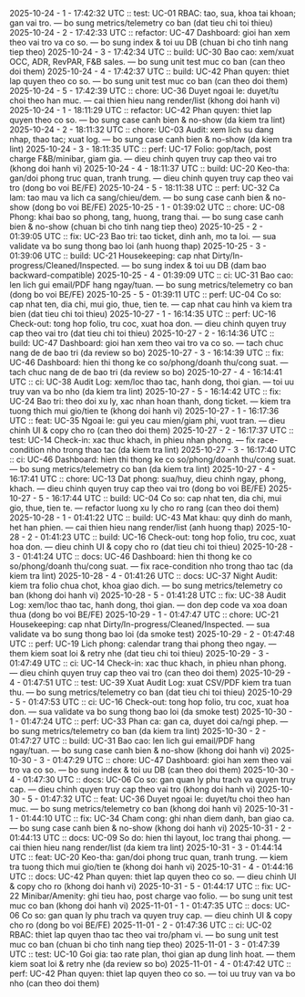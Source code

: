 2025-10-24 - 1 - 17:42:32 UTC :: test: UC-01 RBAC: tao, sua, khoa tai khoan; gan vai tro. — bo sung metrics/telemetry co ban (dat tieu chi toi thieu)
2025-10-24 - 2 - 17:42:33 UTC :: refactor: UC-47 Dashboard: gioi han xem theo vai tro va co so. — bo sung index & toi uu DB (chuan bi cho tinh nang tiep theo)
2025-10-24 - 3 - 17:42:34 UTC :: build: UC-30 Bao cao: xem/xuat OCC, ADR, RevPAR, F&B sales. — bo sung unit test muc co ban (can theo doi them)
2025-10-24 - 4 - 17:42:37 UTC :: build: UC-42 Phan quyen: thiet lap quyen theo co so. — bo sung unit test muc co ban (can theo doi them)
2025-10-24 - 5 - 17:42:39 UTC :: chore: UC-36 Duyet ngoai le: duyet/tu choi theo han muc. — cai thien hieu nang render/list (khong doi hanh vi)
2025-10-24 - 1 - 18:11:29 UTC :: refactor: UC-42 Phan quyen: thiet lap quyen theo co so. — bo sung case canh bien & no-show (da kiem tra lint)
2025-10-24 - 2 - 18:11:32 UTC :: chore: UC-03 Audit: xem lich su dang nhap, thao tac; xuat log. — bo sung case canh bien & no-show (da kiem tra lint)
2025-10-24 - 3 - 18:11:35 UTC :: perf: UC-17 Folio: gop/tach, post charge F&B/minibar, giam gia. — dieu chinh quyen truy cap theo vai tro (khong doi hanh vi)
2025-10-24 - 4 - 18:11:37 UTC :: build: UC-20 Keo-tha: gan/doi phong truc quan, tranh trung. — dieu chinh quyen truy cap theo vai tro (dong bo voi BE/FE)
2025-10-24 - 5 - 18:11:38 UTC :: perf: UC-32 Ca lam: tao mau va lich ca sang/chieu/dem. — bo sung case canh bien & no-show (dong bo voi BE/FE)
2025-10-25 - 1 - 01:39:02 UTC :: chore: UC-08 Phong: khai bao so phong, tang, huong, trang thai. — bo sung case canh bien & no-show (chuan bi cho tinh nang tiep theo)
2025-10-25 - 2 - 01:39:05 UTC :: fix: UC-23 Bao tri: tao ticket, dinh anh, mo ta loi. — sua validate va bo sung thong bao loi (anh huong thap)
2025-10-25 - 3 - 01:39:06 UTC :: build: UC-21 Housekeeping: cap nhat Dirty/In-progress/Cleaned/Inspected. — bo sung index & toi uu DB (dam bao backward-compatible)
2025-10-25 - 4 - 01:39:09 UTC :: ci: UC-31 Bao cao: len lich gui email/PDF hang ngay/tuan. — bo sung metrics/telemetry co ban (dong bo voi BE/FE)
2025-10-25 - 5 - 01:39:11 UTC :: perf: UC-04 Co so: cap nhat ten, dia chi, mui gio, thue, tien te. — cap nhat cau hinh va kiem tra bien (dat tieu chi toi thieu)
2025-10-27 - 1 - 16:14:35 UTC :: perf: UC-16 Check-out: tong hop folio, tru coc, xuat hoa don. — dieu chinh quyen truy cap theo vai tro (dat tieu chi toi thieu)
2025-10-27 - 2 - 16:14:36 UTC :: build: UC-47 Dashboard: gioi han xem theo vai tro va co so. — tach chuc nang de de bao tri (da review so bo)
2025-10-27 - 3 - 16:14:39 UTC :: fix: UC-46 Dashboard: hien thi thong ke co so/phong/doanh thu/cong suat. — tach chuc nang de de bao tri (da review so bo)
2025-10-27 - 4 - 16:14:41 UTC :: ci: UC-38 Audit Log: xem/loc thao tac, hanh dong, thoi gian. — toi uu truy van va bo nho (da kiem tra lint)
2025-10-27 - 5 - 16:14:42 UTC :: fix: UC-24 Bao tri: theo doi xu ly, xac nhan hoan thanh, dong ticket. — kiem tra tuong thich mui gio/tien te (khong doi hanh vi)
2025-10-27 - 1 - 16:17:36 UTC :: feat: UC-35 Ngoai le: gui yeu cau mien/giam phi, vuot tran. — dieu chinh UI & copy cho ro (can theo doi them)
2025-10-27 - 2 - 16:17:37 UTC :: test: UC-14 Check-in: xac thuc khach, in phieu nhan phong. — fix race-condition nho trong thao tac (da kiem tra lint)
2025-10-27 - 3 - 16:17:40 UTC :: ci: UC-46 Dashboard: hien thi thong ke co so/phong/doanh thu/cong suat. — bo sung metrics/telemetry co ban (da kiem tra lint)
2025-10-27 - 4 - 16:17:41 UTC :: chore: UC-13 Dat phong: sua/huy, dieu chinh ngay, phong, khach. — dieu chinh quyen truy cap theo vai tro (dong bo voi BE/FE)
2025-10-27 - 5 - 16:17:44 UTC :: build: UC-04 Co so: cap nhat ten, dia chi, mui gio, thue, tien te. — refactor luong xu ly cho ro rang (can theo doi them)
2025-10-28 - 1 - 01:41:22 UTC :: build: UC-43 Mat khau: quy dinh do manh, het han phien. — cai thien hieu nang render/list (anh huong thap)
2025-10-28 - 2 - 01:41:23 UTC :: build: UC-16 Check-out: tong hop folio, tru coc, xuat hoa don. — dieu chinh UI & copy cho ro (dat tieu chi toi thieu)
2025-10-28 - 3 - 01:41:24 UTC :: docs: UC-46 Dashboard: hien thi thong ke co so/phong/doanh thu/cong suat. — fix race-condition nho trong thao tac (da kiem tra lint)
2025-10-28 - 4 - 01:41:26 UTC :: docs: UC-37 Night Audit: kiem tra folio chua chot, khoa giao dich. — bo sung metrics/telemetry co ban (khong doi hanh vi)
2025-10-28 - 5 - 01:41:28 UTC :: fix: UC-38 Audit Log: xem/loc thao tac, hanh dong, thoi gian. — don dep code va xoa doan thua (dong bo voi BE/FE)
2025-10-29 - 1 - 01:47:47 UTC :: chore: UC-21 Housekeeping: cap nhat Dirty/In-progress/Cleaned/Inspected. — sua validate va bo sung thong bao loi (da smoke test)
2025-10-29 - 2 - 01:47:48 UTC :: perf: UC-19 Lich phong: calendar trang thai phong theo ngay. — them kiem soat loi & retry nhe (dat tieu chi toi thieu)
2025-10-29 - 3 - 01:47:49 UTC :: ci: UC-14 Check-in: xac thuc khach, in phieu nhan phong. — dieu chinh quyen truy cap theo vai tro (can theo doi them)
2025-10-29 - 4 - 01:47:51 UTC :: test: UC-39 Xuat Audit Log: xuat CSV/PDF kiem tra tuan thu. — bo sung metrics/telemetry co ban (dat tieu chi toi thieu)
2025-10-29 - 5 - 01:47:53 UTC :: ci: UC-16 Check-out: tong hop folio, tru coc, xuat hoa don. — sua validate va bo sung thong bao loi (da smoke test)
2025-10-30 - 1 - 01:47:24 UTC :: perf: UC-33 Phan ca: gan ca, duyet doi ca/ngi phep. — bo sung metrics/telemetry co ban (da kiem tra lint)
2025-10-30 - 2 - 01:47:27 UTC :: build: UC-31 Bao cao: len lich gui email/PDF hang ngay/tuan. — bo sung case canh bien & no-show (khong doi hanh vi)
2025-10-30 - 3 - 01:47:29 UTC :: chore: UC-47 Dashboard: gioi han xem theo vai tro va co so. — bo sung index & toi uu DB (can theo doi them)
2025-10-30 - 4 - 01:47:30 UTC :: docs: UC-06 Co so: gan quan ly phu trach va quyen truy cap. — dieu chinh quyen truy cap theo vai tro (khong doi hanh vi)
2025-10-30 - 5 - 01:47:32 UTC :: feat: UC-36 Duyet ngoai le: duyet/tu choi theo han muc. — bo sung metrics/telemetry co ban (khong doi hanh vi)
2025-10-31 - 1 - 01:44:10 UTC :: fix: UC-34 Cham cong: ghi nhan diem danh, ban giao ca. — bo sung case canh bien & no-show (khong doi hanh vi)
2025-10-31 - 2 - 01:44:13 UTC :: docs: UC-09 So do: hien thi layout, loc trang thai phong. — cai thien hieu nang render/list (da kiem tra lint)
2025-10-31 - 3 - 01:44:14 UTC :: feat: UC-20 Keo-tha: gan/doi phong truc quan, tranh trung. — kiem tra tuong thich mui gio/tien te (khong doi hanh vi)
2025-10-31 - 4 - 01:44:16 UTC :: docs: UC-42 Phan quyen: thiet lap quyen theo co so. — dieu chinh UI & copy cho ro (khong doi hanh vi)
2025-10-31 - 5 - 01:44:17 UTC :: fix: UC-22 Minibar/Amenity: ghi tieu hao, post charge vao folio. — bo sung unit test muc co ban (khong doi hanh vi)
2025-11-01 - 1 - 01:47:35 UTC :: docs: UC-06 Co so: gan quan ly phu trach va quyen truy cap. — dieu chinh UI & copy cho ro (dong bo voi BE/FE)
2025-11-01 - 2 - 01:47:36 UTC :: ci: UC-02 RBAC: thiet lap quyen thao tac theo vai tro/pham vi. — bo sung unit test muc co ban (chuan bi cho tinh nang tiep theo)
2025-11-01 - 3 - 01:47:39 UTC :: test: UC-10 Goi gia: tao rate plan, thoi gian ap dung linh hoat. — them kiem soat loi & retry nhe (da review so bo)
2025-11-01 - 4 - 01:47:42 UTC :: perf: UC-42 Phan quyen: thiet lap quyen theo co so. — toi uu truy van va bo nho (can theo doi them)
